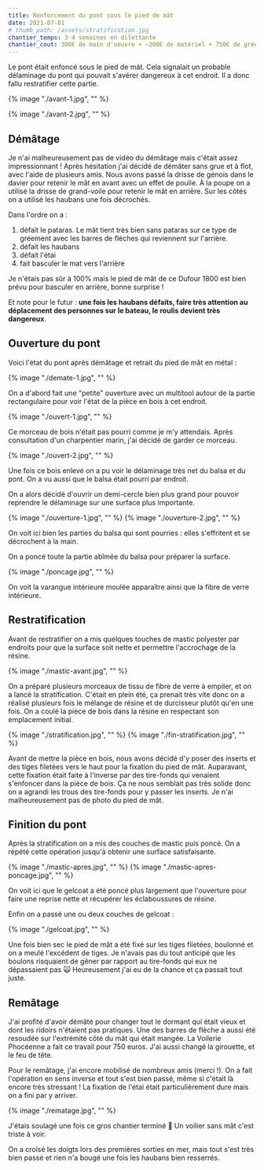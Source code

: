 ```yaml
---
title: Renforcement du pont sous le pied de mât
date: 2021-07-01
# thumb_path: /assets/stratification.jpg
chantier_temps: 3-4 semaines en dilettante
chantier_cout: 300€ de main d'oeuvre + ~200€ de matériel + 750€ de gréement
---
```


Le pont était enfoncé sous le pied de mât. Cela signalait un probable délaminage du pont qui pouvait s'avérer dangereux à cet endroit. Il a donc fallu restratifier cette partie.

{% image "./avant-1.jpg", "" %}

{% image "./avant-2.jpg", "" %}

## Démâtage

Je n'ai malheureusement pas de vidéo du démâtage mais c'était assez impressionnant ! Après hésitation j'ai décidé de démâter sans grue et à flot, avec l'aide de plusieurs amis. Nous avons passé la drisse de génois dans le davier pour retenir le mât en avant avec un effet de poulie. À la poupe on a utilisé la drisse de grand-voile pour retenir le mât en arrière. Sur les côtés on a utilisé les haubans une fois décrochés.

Dans l'ordre on a :

1. défait le pataras. Le mât tient très bien sans pataras sur ce type de gréement avec les barres de flèches qui reviennent sur l'arrière.
2. défait les haubans
3. défait l'étai
4. fait basculer le mat vers l'arrière

Je n'étais pas sûr à 100% mais le pied de mât de ce Dufour 1800 est bien prévu pour basculer en arrière, bonne surprise !

Et note pour le futur : **une fois les haubans défaits, faire très attention au déplacement des personnes sur le bateau, le roulis devient très dangereux**.

## Ouverture du pont

Voici l'état du pont après démâtage et retrait du pied de mât en métal :

{% image "./demate-1.jpg", "" %}

On a d'abord fait une "petite" ouverture avec un multitool autour de la partie rectangulaire pour voir l'état de la pièce en bois à cet endroit.

{% image "./ouvert-1.jpg", "" %}

Ce morceau de bois n'était pas pourri comme je m'y attendais. Après consultation d'un charpentier marin, j'ai décidé de garder ce morceau.

{% image "./ouvert-2.jpg", "" %}

Une fois ce bois enlevé on a pu voir le délaminage très net du balsa et du pont. On a vu aussi que le balsa était pourri par endroit.

On a alors décidé d'ouvrir un demi-cercle bien plus grand pour pouvoir reprendre le délaminage sur une surface plus importante.

{% image "./ouverture-1.jpg", "" %}
{% image "./ouverture-2.jpg", "" %}

On voit ici bien les parties du balsa qui sont pourries : elles s'effritent et se décrochent à la main.

On a poncé toute la partie abîmée du balsa pour préparer la surface.

{% image "./poncage.jpg", "" %}

On voit la varangue intérieure moulée apparaître ainsi que la fibre de verre intérieure.


## Restratification

Avant de restratifier on a mis quelques touches de mastic polyester par endroits pour que la surface soit nette et permettre l'accrochage de la résine.

{% image "./mastic-avant.jpg", "" %}

On a préparé plusieurs morceaux de tissu de fibre de verre à empiler, et on a lancé la stratification. C'était en plein été, ça prenait très vite donc on a réalisé plusieurs fois le mélange de résine et de durcisseur plutôt qu'en une fois. On a coulé la pièce de bois dans la résine en respectant son emplacement initial.

{% image "./stratification.jpg", "" %}
{% image "./fin-stratification.jpg", "" %}

Avant de mettre la pièce en bois, nous avons décidé d'y poser des inserts et des tiges filetées vers le haut pour la fixation du pied de mât. Auparavant, cette fixation était faite à l'inverse par des tire-fonds qui venaient s'enfoncer dans la pièce de bois. Ça ne nous semblait pas très solide donc on a agrandi les trous des tire-fonds pour y passer les inserts. Je n'ai malheureusement pas de photo du pied de mât.

## Finition du pont

Après la stratification on a mis des couches de mastic puis poncé. On a répété cette opération jusqu'à obtenir une surface satisfaisante.

{% image "./mastic-apres.jpg", "" %}
{% image "./mastic-apres-poncage.jpg", "" %}

On voit ici que le gelcoat a été poncé plus largement que l'ouverture pour faire une reprise nette et récupérer les éclaboussures de résine.

Enfin on a passé une ou deux couches de gelcoat :

{% image "./gelcoat.jpg", "" %}

Une fois bien sec le pied de mât a été fixé sur les tiges filetées, boulonné et on a meulé l'excédent de tiges. Je n'avais pas du tout anticipé que les boulons risquaient de gêner par rapport au tire-fonds qui eux ne dépassaient pas 🙀 Heureusement j'ai eu de la chance et ça passait tout juste.

## Remâtage

J'ai profité d'avoir démâté pour changer tout le dormant qui était vieux et dont les ridoirs n'étaient pas pratiques. Une des barres de flèche a aussi été resoudée sur l'extrémité côté du mât qui était mangée. La Voilerie Phocéenne a fait ce travail pour 750 euros. J'ai aussi changé la girouette, et le feu de tête.

Pour le remâtage, j'ai encore mobilisé de nombreux amis (merci !). On a fait l'opération en sens inverse et tout s'est bien passé, même si c'était là encore très stressant ! La fixation de l'étai était particulièrement dure mais on a fini par y arriver.

{% image "./rematage.jpg", "" %}

J'étais soulagé une fois ce gros chantier terminé 🥳 Un voilier sans mât c'est triste à voir.

On a croisé les doigts lors des premières sorties en mer, mais tout s'est très bien passé et rien n'a bougé une fois les haubans bien resserrés.

